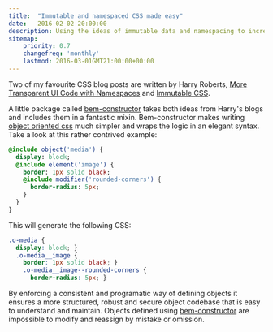 ```yaml
---
title:  "Immutable and namespaced CSS made easy"
date:   2016-02-02 20:00:00
description: Using the ideas of immutable data and namespacing to increase productivity when writing CSS.
sitemap:
    priority: 0.7
    changefreq: 'monthly'
    lastmod: 2016-03-01GMT21:00:00+00:00
---
```


Two of my favourite CSS blog posts are written by Harry Roberts, [More Transparent UI Code with Namespaces](http://csswizardry.com/2015/03/more-transparent-ui-code-with-namespaces/) and [Immutable CSS](http://csswizardry.com/2015/03/immutable-css/).

A little package called [bem-constructor](https://github.com/danielguillan/bem-constructor) takes both ideas from Harry's blogs and includes them in a fantastic mixin. Bem-constructor makes writing [object oriented css](https://www.smashingmagazine.com/2011/12/an-introduction-to-object-oriented-css-oocss/) much simpler and wraps the logic in an elegant syntax. Take a look at this rather contrived example:

```sass
@include object('media') {
  display: block;
  @include element('image') {
    border: 1px solid black;
    @include modifier('rounded-corners') {
      border-radius: 5px;
    }
  }
}
```

This will generate the following CSS:

```css
.o-media {
  display: block; }
  .o-media__image {
    border: 1px solid black; }
    .o-media__image--rounded-corners {
      border-radius: 5px; }
```
By enforcing a consistent and programatic way of defining objects it ensures a more structured, robust and secure object codebase that is easy to understand and maintain. Objects defined using [bem-constructor](https://github.com/danielguillan/bem-constructor) are impossible to modify and reassign by mistake or omission.
